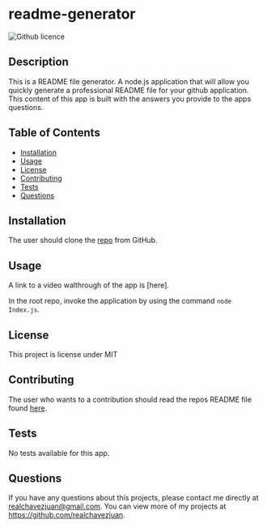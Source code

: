 # readme-generator
  ![Github licence](http://img.shields.io/badge/license-MIT-blue.svg)
  
  ## Description 
  This is a README file generator. A node.js application that will allow you quickly generate a professional README file for your github application. This content of this app is built with the answers you provide to the apps questions.

  ## Table of Contents
  * [Installation](#installation)
  * [Usage](#usage)
  * [License](#license)
  * [Contributing](#contributing)
  * [Tests](#tests)
  * [Questions](#questions)
  
  ## Installation 
  The user should clone the [repo](https://github.com/realchavezjuan/readme-generator) from GitHub. 

  ## Usage 
  A link to a video walthrough of the app is [here]. 

  In the root repo, invoke the application by using the command `node Index.js`.

  ## License 
  This project is license under MIT

  ## Contributing 
  The user who wants to a contribution should read the repos README file found [here](https://github.com/realchavezjuan/readme-generator).

  ## Tests
  No tests available for this app.
  
  ## Questions
  If you have any questions about this projects, please contact me directly at realchavezjuan@gmail.com. You can view more of my projects at https://github.com/realchavezjuan.
